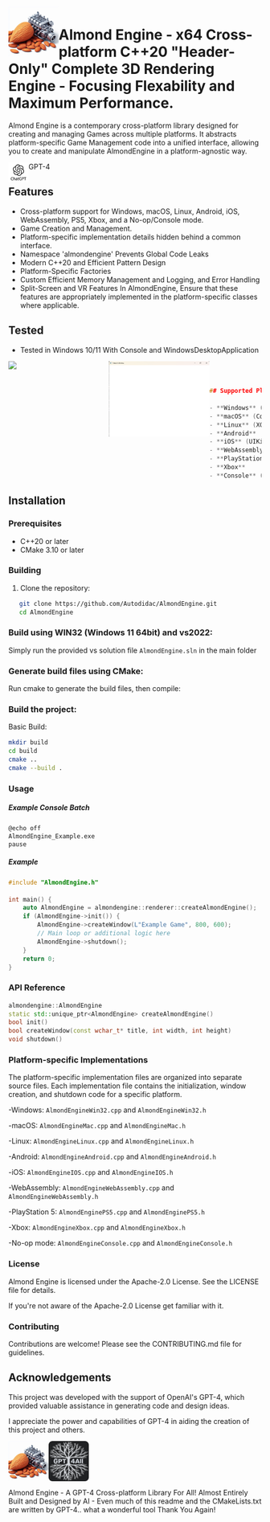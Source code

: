 <img align="left" src="image/AlmondEngine.jpg" width="100px"/>



# Almond Engine - x64 Cross-platform C++20 "Header-Only" Complete 3D Rendering Engine - Focusing Flexability and Maximum Performance.




Almond Engine is a contemporary cross-platform library designed for creating and managing Games across multiple platforms. It abstracts platform-specific Game Management code into a unified interface, allowing you to create and manipulate AlmondEngine in a platform-agnostic way. 


<img align="left" src="image/gpt.jpg" width="40px"/>GPT-4



## Features


- Cross-platform support for Windows, macOS, Linux, Android, iOS, WebAssembly, PS5, Xbox, and a No-op/Console mode.
- Game Creation and Management.
- Platform-specific implementation details hidden behind a common interface.
- Namespace 'almondengine' Prevents Global Code Leaks
- Modern C++20 and Efficient Pattern Design
- Platform-Specific Factories
- Custom Efficient Memory Management and Logging, and Error Handling
- Split-Screen and VR Features
In AlmondEngine, Ensure that these features are appropriately implemented in the platform-specific classes where applicable.



## Tested

- Tested in Windows 10/11 With Console and WindowsDesktopApplication

<img align="left" src="image/1.png" width="200px"/>

<img align="left" src="image/4.png" width="200px"/>

```cpp



## Supported Platforms

- **Windows** (Win32)
- **macOS** (Cocoa)
- **Linux** (XCB or XLib)
- **Android**
- **iOS** (UIKit)
- **WebAssembly** (Emscripten)
- **PlayStation 5** (PS5)
- **Xbox**
- **Console** (Headless mode)
```



## Installation



### Prerequisites

- C++20 or later
- CMake 3.10 or later



### Building

1. Clone the repository:
```sh
   git clone https://github.com/Autodidac/AlmondEngine.git
   cd AlmondEngine
```





### Build using WIN32 (Windows 11 64bit) and vs2022:
Simply run the provided vs solution file `AlmondEngine.sln` in the main folder




### Generate build files using CMake:
Run cmake to generate the build files, then compile:





### Build the project:
Basic Build:
```sh
mkdir build
cd build
cmake ..
cmake --build .
```


### Usage


##### Example Console Batch
```batch
@echo off
AlmondEngine_Example.exe 
pause
```


##### Example
```cpp
#include "AlmondEngine.h"

int main() {
    auto AlmondEngine = almondengine::renderer::createAlmondEngine();
    if (AlmondEngine->init()) {
        AlmondEngine->createWindow(L"Example Game", 800, 600);
        // Main loop or additional logic here
        AlmondEngine->shutdown();
    }
    return 0;
}
```


### API Reference

```cpp
almondengine::AlmondEngine
static std::unique_ptr<AlmondEngine> createAlmondEngine()
bool init()
bool createWindow(const wchar_t* title, int width, int height)
void shutdown()

```



### Platform-specific Implementations
The platform-specific implementation files are organized into separate source files. Each implementation file contains the initialization, window creation, and shutdown code for a specific platform.

-Windows: `AlmondEngineWin32.cpp` and `AlmondEngineWin32.h`

-macOS: `AlmondEngineMac.cpp` and `AlmondEngineMac.h`

-Linux: `AlmondEngineLinux.cpp` and `AlmondEngineLinux.h`

-Android: `AlmondEngineAndroid.cpp` and `AlmondEngineAndroid.h`

-iOS: `AlmondEngineIOS.cpp` and `AlmondEngineIOS.h`

-WebAssembly: `AlmondEngineWebAssembly.cpp` and `AlmondEngineWebAssembly.h`

-PlayStation 5: `AlmondEnginePS5.cpp` and `AlmondEnginePS5.h`

-Xbox: `AlmondEngineXbox.cpp` and `AlmondEngineXbox.h`

-No-op mode: `AlmondEngineConsole.cpp` and `AlmondEngineConsole.h`





### License
Almond Engine is licensed under the Apache-2.0 License. See the LICENSE file for details.

If you're not aware of the Apache-2.0 License get familiar with it.



### Contributing
Contributions are welcome! Please see the CONTRIBUTING.md file for guidelines.




## Acknowledgements
This project was developed with the support of OpenAI's GPT-4, which provided valuable assistance in generating code and design ideas. 

I appreciate the power and capabilities of GPT-4 in aiding the creation of this project and others.



<img align="left" src="image/AlmondEngine.jpg" width="80px"/>
<img align="center" src="image/gpt4all.png" width="80px"/>

Almond Engine - A GPT-4 Cross-platform Library For All! Almost Entirely Built and Designed by AI - Even much of this readme and the CMakeLists.txt are written by GPT-4.. what a wonderful tool Thank You Again!

